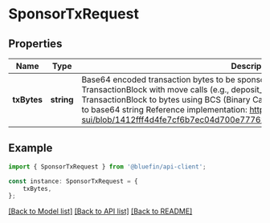 # SponsorTxRequest


## Properties

Name | Type | Description | Notes
------------ | ------------- | ------------- | -------------
**txBytes** | **string** | Base64 encoded transaction bytes to be sponsored.  To create txBytes: 1. Create a TransactionBlock with move calls (e.g., deposit_to_asset_bank) 2. Serialize the TransactionBlock to bytes using BCS (Binary Canonical Serialization) 3. Encode the bytes to base64 string Reference implementation: https://github.com/fireflyprotocol/library-sui/blob/1412fff4d4fe7cf6b7ec04d700e777628c57c70a/src/classes/SuiBlocks.ts#L220  | [default to undefined]

## Example

```typescript
import { SponsorTxRequest } from '@bluefin/api-client';

const instance: SponsorTxRequest = {
    txBytes,
};
```

[[Back to Model list]](../README.md#documentation-for-models) [[Back to API list]](../README.md#documentation-for-api-endpoints) [[Back to README]](../README.md)
